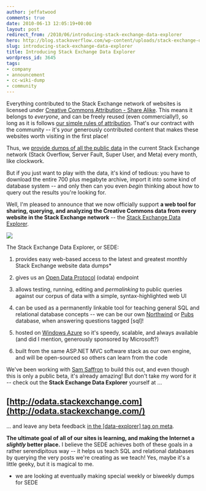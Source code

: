 ```yaml
---
author: jeffatwood
comments: true
date: 2010-06-13 12:05:19+00:00
layout: post
redirect_from: /2010/06/introducing-stack-exchange-data-explorer
hero: http://blog.stackoverflow.com/wp-content/uploads/stack-exchange-data-explorer.png
slug: introducing-stack-exchange-data-explorer
title: Introducing Stack Exchange Data Explorer
wordpress_id: 3645
tags:
- company
- announcement
- cc-wiki-dump
- community
---
```



Everything contributed to the Stack Exchange network of websites is licensed under [Creative Commons Attribution - Share Alike](http://creativecommons.org/licenses/by-sa/2.5/). This means it belongs to _everyone_, and can be freely reused (even commercially!), so long as it is follows [our simple rules of attribution](http://blog.stackoverflow.com/2009/06/attribution-required/). That's our contract with the community -- it's _your_ generously contributed content that makes these websites worth visiting in the first place! 



Thus, we [provide dumps of all the public data](http://blog.stackoverflow.com/category/cc-wiki-dump/) in the current Stack Exchange network (Stack Overflow, Server Fault, Super User, and Meta) every month, like clockwork.



But if you just want to play with the data, it's kind of tedious: you have to download the entire 700 plus megabyte archive, import it into some kind of database system -- and only then can you even _begin_ thinking about how to query out the results you're looking for.



Well, I'm pleased to announce that we now officially support **a web tool for sharing, querying, and analyzing the Creative Commons data from every website in the Stack Exchange network** -- the [Stack Exchange Data Explorer](http://odata.stackexchange.com/).



[![](http://blog.stackoverflow.com/wp-content/uploads/stack-exchange-data-explorer.png)](http://odata.stackexchange.com/)



The Stack Exchange Data Explorer, or SEDE:







  1. provides easy web-based access to the latest and greatest monthly Stack Exchange website data dumps*

  2. gives us an [Open Data Protocol](http://www.odata.org/) (odata) endpoint

  3. allows testing, running, editing and _permalinking_ to public queries against our corpus of data with a simple, syntax-highlighted web UI

  4. can be used as a permanently linkable tool for teaching general SQL and relational database concepts -- we can be our own [Northwind](http://msdn.microsoft.com/en-us/library/aa276825(SQL.80).aspx) or [Pubs](http://msdn.microsoft.com/en-us/library/aa238305(SQL.80).aspx) database, when answering questions tagged [sql]!

  5. hosted on [Windows Azure](http://www.microsoft.com/windowsazure/windowsazure/) so it's speedy, scalable, and always available (and did I mention, generously sponsored by Microsoft?) 

  6. built from the same ASP.NET MVC software stack as our own engine, and will be open-sourced so others can learn from the code




We've been working with [Sam Saffron](http://stackoverflow.com/users/17174/sam-saffron) to build this out, and even though this is only a public beta, it's already amazing! But don't take my word for it -- check out the **Stack Exchange Data Explorer** yourself at ...





## [http://odata.stackexchange.com](http://odata.stackexchange.com/)





... and leave any beta feedback [in the [data-explorer] tag on meta](http://meta.stackoverflow.com/questions/tagged/data-explorer).



**The ultimate goal of all of our sites is learning, and making the Internet a _slightly_ better place.** I believe the SEDE achieves both of these goals in a rather serendipitous way -- it helps us teach SQL and relational databases by querying the very posts we're creating as we teach! Yes, maybe it's a little geeky, but it is magical to me.



* we are looking at eventually making special weekly or biweekly dumps for SEDE

